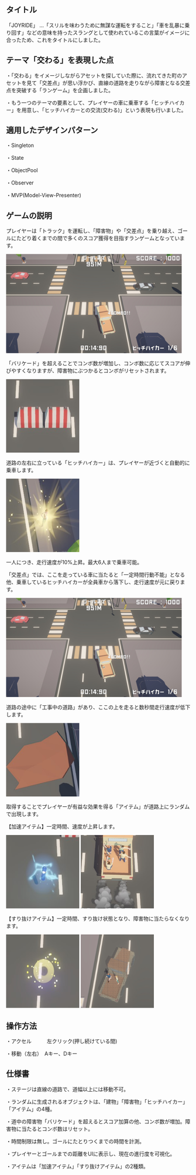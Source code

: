 ## タイトル
「JOYRIDE」
…「スリルを味わうために無謀な運転をすること」「車を乱暴に乗り回す」などの意味を持ったスラングとして使われているこの言葉がイメージに合ったため、これをタイトルにしました。

## テーマ「交わる」を表現した点
・「交わる」をイメージしながらアセットを探していた際に、流れてきた町のアセットを見て「交差点」が思い浮かび、直線の道路を走りながら障害となる交差点を突破する「ランゲーム」を企画しました。

・もう一つのテーマの要素として、プレイヤーの車に乗車する「ヒッチハイカー」を用意し、「ヒッチハイカーとの交流(交わる)」という表現も行いました。

## 適用したデザインパターン
・Singleton

・State

・ObjectPool

・Observer

・MVP(Model-View-Presenter)

## ゲームの説明
プレイヤーは「トラック」を運転し、「障害物」や「交差点」を乗り越え、ゴールにたどり着くまでの間で多くのスコア獲得を目指すランゲームとなっています。

<img src="./JOYRIDE_SS/スクリーンショット 2023-09-27 153834.jpg" width="px480" height="270px"></img>

「バリケード」を超えることでコンボ数が増加し、コンボ数に応じてスコアが伸びやすくなりますが、障害物にぶつかるとコンボがリセットされます。

<img src="./JOYRIDE_SS/スクリーンショット 2023-09-27 141457.jpg" width="200px" height="200px"></img>

道路の左右に立っている「ヒッチハイカー」は、プレイヤーが近づくと自動的に乗車します。

<img src="./JOYRIDE_SS/スクリーンショット 2023-09-27 141231.jpg" width="200px" height="200px"></img>

一人につき、走行速度が10%上昇。最大6人まで乗車可能。

「交差点」では、ここを走っている車に当たると「一定時間行動不能」となる他、乗車しているヒッチハイカーが全員車から落下し、走行速度が元に戻ります。

<img src="./JOYRIDE_SS/スクリーンショット 2023-09-27 153834.jpg" width="px480" height="270px"></img>

道路の途中に「工事中の道路」があり、ここの上を走ると数秒間走行速度が低下します。

<img src="./JOYRIDE_SS/スクリーンショット 2023-09-27 141255.jpg" width="200px" height="200px"></img>

取得することでプレイヤーが有益な効果を得る「アイテム」が道路上にランダムで出現します。

【加速アイテム】一定時間、速度が上昇します。

<img src="./JOYRIDE_SS/スクリーンショット 2023-09-27 141158.jpg" width="200px" height="200px"></img>
<img src="./JOYRIDE_SS/スクリーンショット 2023-09-27 141632.jpg" width="200px" height="200px"></img>

【すり抜けアイテム】一定時間、すり抜け状態となり、障害物に当たらなくなります。

<img src="./JOYRIDE_SS/スクリーンショット 2023-09-27 141003.jpg" width="200px" height="200px"></img>
<img src="./JOYRIDE_SS/スクリーンショット 2023-09-27 141125.jpg" width="200px" height="200px"></img>

## 操作方法
・アクセル　　　左クリック(押し続けている間)

・移動（左右）　Aキー、Dキー

## 仕様書
・ステージは直線の道路で、道幅以上には移動不可。

・ランダムに生成されるオブジェクトは、「建物」「障害物」「ヒッチハイカー」「アイテム」の4種。

・道中の障害物「バリケード」を超えるとスコア加算の他、コンボ数が増加。障害物に当たるとコンボ数はリセット。

・時間制限は無し。ゴールにたとりつくまでの時間を計測。

・プレイヤーとゴールまでの距離をUIに表示し、現在の進行度を可視化。

・アイテムは「加速アイテム」「すり抜けアイテム」の2種類。
 
